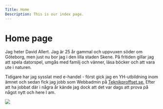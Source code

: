 ```yaml
---
Title: Home
Description: This is our index page.
---
```


<main markdown="1">

Home page
==========================

<p>Jag heter David Allert. Jag är 25 år gammal och uppvuxen söder om Göteborg, men just nu bor jag i den lilla staden Skene. På fritiden gillar jag att spela datorspel, umgås med familj och vänner, läsa böcker och att vara ute i naturen.</p>
<p>Tidigare har jag sysslat med e-handel - först gick jag en YH-utbildning inom ämnet och sedan fick jag jobb som Webbadmin på <a href="https://www.teknikproffset.se">Teknikproffset.se.</a> Efter att ha jobbat där i några år kände jag dock att det var dags att prova på något nytt och here I am.</p>
<img class="david" src="image/david.jpg">
</main>
